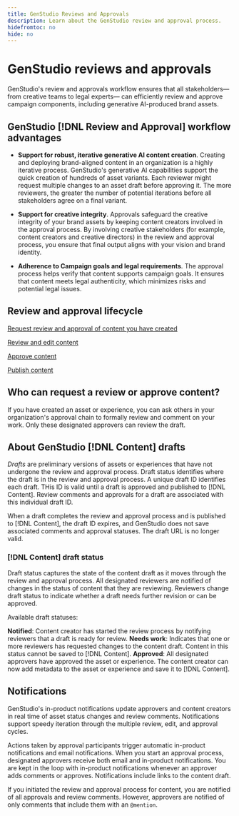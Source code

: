 ```yaml
---
title: GenStudio Reviews and Approvals
description: Learn about the GenStudio review and approval process.
hidefromtoc: no
hide: no
---
```


# GenStudio reviews and approvals

GenStudio's review and approvals workflow ensures that all stakeholders— from creative teams to legal experts— can efficiently review and approve campaign components, including generative AI-produced brand assets.

## GenStudio [!DNL Review and Approval] workflow advantages

* **Support for robust, iterative generative AI content creation**. Creating and deploying brand-aligned content in an organization is a highly iterative process. GenStudio's generative AI capabilities support the quick creation of hundreds of asset variants. Each reviewer might request multiple changes to an asset draft before approving it. The more reviewers, the greater the number of potential iterations before all stakeholders agree on a final variant.   

* **Support for creative integrity**. Approvals safeguard the creative integrity of your brand assets by keeping content creators involved in the approval process. By involving creative stakeholders (for example, content creators and creative directors) in the review and approval process, you ensure that final output aligns with your vision and brand identity.

* **Adherence to Campaign goals and legal requirements**. The approval process helps verify that content supports campaign goals. It ensures that content meets legal authenticity, which minimizes risks and potential legal issues.

## Review and approval lifecycle


[Request review and approval of content you have created](/help/user-guide/approval/request-review.md)

[Review and edit content](/help/user-guide/approval/review-and-edit.md)

[Approve content](/help/user-guide/approval/approve-content.md)

[Publish content](/help/user-guide/approval/publish-content.md)



## Who can request a review or approve content?

If you have created an asset or experience, you can ask others in your organization's approval chain to formally review and comment on your work. Only these designated approvers can review the draft. 

## About GenStudio [!DNL Content] drafts 

_Drafts_ are preliminary versions of assets or experiences that have not undergone the review and approval process. Draft status identifies where the draft is in the review and approval process. A unique draft ID identifies each draft. THis ID is valid until a draft is approved and published to [!DNL Content]. Review comments and approvals for a draft are associated with this individual draft ID.

When a draft completes the review and approval process and is published to [!DNL Content], the draft ID expires, and GenStudio does not save associated comments and approval statuses. The draft URL is no longer valid.

### [!DNL Content] draft status

Draft status captures the state of the content draft as it moves through the review and approval process. All designated reviewers are notified of changes in the status of content that they are reviewing. Reviewers change draft status to indicate whether a draft needs further revision or can be approved.

Available draft statuses:

**Notified**: Content creator has started the review process by notifying reviewers that a draft is ready for review.
**Needs work**: Indicates that one or more reviewers has requested changes to the content draft. Content in this status cannot be saved to [!DNL Content].
**Approved**: All designated approvers have approved the asset or experience. The content creator can now add metadata to the asset or experience and save it to [!DNL Content].

## Notifications

GenStudio's in-product notifications update approvers and content creators in real time of asset status changes and review comments. Notifications support speedy iteration through the multiple review, edit, and approval cycles.

Actions taken by approval participants trigger automatic in-product notifications and email notifications. When you start an approval process, designated approvers receive both email and in-product notifications. You are kept in the loop with in-product notifications whenever an approver adds comments or approves. Notifications include links to the content draft.

If you initiated the review and approval process for content, you are notified of all approvals and review comments. However, approvers are notified of only comments that include them with an `@mention`. 
